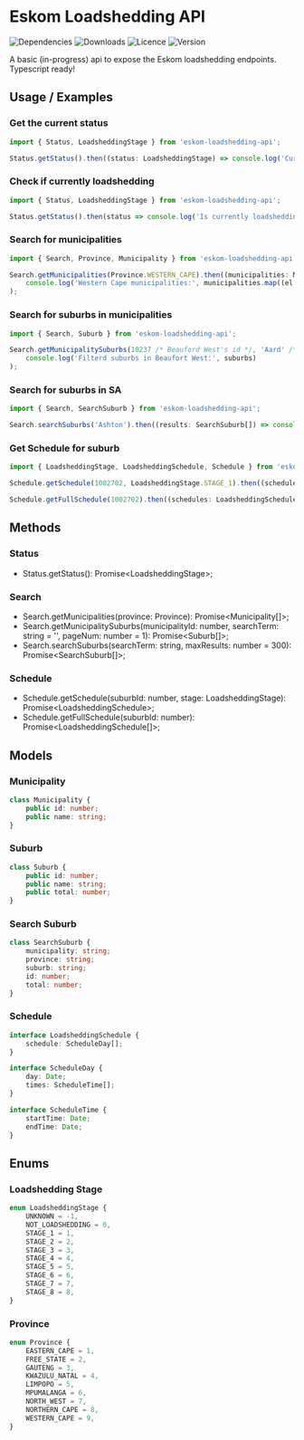 # Eskom Loadshedding API

![Dependencies](https://img.shields.io/david/polarizedions/eskom-loadshedding-api?style=for-the-badge)
![Downloads](https://img.shields.io/npm/dm/eskom-loadshedding-api?style=for-the-badge&color=informational)
![Licence](https://img.shields.io/npm/l/eskom-loadshedding-api?style=for-the-badge&color=red)
![Version](https://img.shields.io/npm/v/eskom-loadshedding-api?style=for-the-badge)

A basic (in-progress) api to expose the Eskom loadshedding endpoints. Typescript ready!

## Usage / Examples

### Get the current status

```ts
import { Status, LoadsheddingStage } from 'eskom-loadshedding-api';

Status.getStatus().then((status: LoadsheddingStage) => console.log('Current status: ', status));
```

### Check if currently loadshedding

```ts
import { Status, LoadsheddingStage } from 'eskom-loadshedding-api';

Status.getStatus().then(status => console.log('Is currently loadshedding?', status !== LoadsheddingStage.NOT_LOADSHEDDING));
```

### Search for municipalities

```ts
import { Search, Province, Municipality } from 'eskom-loadshedding-api';

Search.getMunicipalities(Province.WESTERN_CAPE).then((municipalities: Municipality[]) =>
    console.log('Western Cape municipalities:', municipalities.map((el: Municipality) => el.name))
);
```

### Search for suburbs in municipalities

```ts
import { Search, Suburb } from 'eskom-loadshedding-api';

Search.getMunicipalitySuburbs(10237 /* Beauford West's id */, 'Aard' /* Search term */).then((suburbs: Suburb[]) =>
    console.log('Filterd suburbs in Beaufort West:', suburbs)
);
```

### Search for suburbs in SA

```ts
import { Search, SearchSuburb } from 'eskom-loadshedding-api';

Search.searchSuburbs('Ashton').then((results: SearchSuburb[]) => console.log('Searching for "Ashton":', results));
```

### Get Schedule for suburb

```ts
import { LoadsheddingStage, LoadsheddingSchedule, Schedule } from 'eskom-loadshedding-api';

Schedule.getSchedule(1002702, LoadsheddingStage.STAGE_1).then((schedule: LoadsheddingSchedule) => console.log(JSON.stringify(schedule, null, 4)));

Schedule.getFullSchedule(1002702).then((schedules: LoadsheddingSchedule[]) => console.log(JSON.stringify(schedules, null, 4)));
```

## Methods

### Status

-   Status.getStatus(): Promise\<LoadsheddingStage>;

### Search

-   Search.getMunicipalities(province: Province): Promise\<Municipality[]>;
-   Search.getMunicipalitySuburbs(municipalityId: number, searchTerm: string = '', pageNum: number = 1): Promise\<Suburb[]>;
-   Search.searchSuburbs(searchTerm: string, maxResults: number = 300): Promise\<SearchSuburb[]>;

### Schedule

-   Schedule.getSchedule(suburbId: number, stage: LoadsheddingStage): Promise\<LoadsheddingSchedule>;
-   Schedule.getFullSchedule(suburbId: number): Promise\<LoadsheddingSchedule[]>;

## Models

### Municipality

```ts
class Municipality {
    public id: number;
    public name: string;
}
```

### Suburb

```ts
class Suburb {
    public id: number;
    public name: string;
    public total: number;
}
```

### Search Suburb

```ts
class SearchSuburb {
    municipality: string;
    province: string;
    suburb: string;
    id: number;
    total: number;
}
```

### Schedule

```ts
interface LoadsheddingSchedule {
    schedule: ScheduleDay[];
}

interface ScheduleDay {
    day: Date;
    times: ScheduleTime[];
}

interface ScheduleTime {
    startTime: Date;
    endTime: Date;
}
```

## Enums

### Loadshedding Stage

```ts
enum LoadsheddingStage {
    UNKNOWN = -1,
    NOT_LOADSHEDDING = 0,
    STAGE_1 = 1,
    STAGE_2 = 2,
    STAGE_3 = 3,
    STAGE_4 = 4,
    STAGE_5 = 5,
    STAGE_6 = 6,
    STAGE_7 = 7,
    STAGE_8 = 8,
}
```

### Province

```ts
enum Province {
    EASTERN_CAPE = 1,
    FREE_STATE = 2,
    GAUTENG = 3,
    KWAZULU_NATAL = 4,
    LIMPOPO = 5,
    MPUMALANGA = 6,
    NORTH_WEST = 7,
    NORTHERN_CAPE = 8,
    WESTERN_CAPE = 9,
}
```
